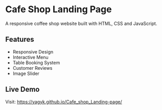 # Cafe Shop Landing Page

A responsive coffee shop website built with HTML, CSS and JavaScript.

## Features
- Responsive Design
- Interactive Menu
- Table Booking System
- Customer Reviews
- Image Slider

## Live Demo
Visit: https://yagyk.github.io/Cafe_shop_Landing-page/

